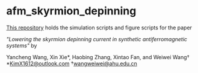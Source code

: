 # afm_skyrmion_depinning

[This repository](https://github.com/ww1g11/afm_skyrmion_depinning) holds the simulation scripts and figure scripts for the paper

_"Lowering the skyrmion depinning current in synthetic antiferromagnetic systems"_ by

Yancheng Wang, Xin Xie*, Haobing Zhang, Xintao Fan, and Weiwei Wang†
*KimX1612@outlook.com
†wangweiwei@ahu.edu.cn
